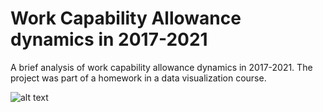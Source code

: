 # Work Capability Allowance dynamics in 2017-2021
A brief analysis of work capability allowance dynamics in 2017-2021. The project was part of a homework in a data visualization course.

![alt text](https://github.com/[qetdr]/[work_allowance_2017_2021]/blob/[main]/poster.png?raw=true)

